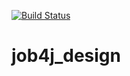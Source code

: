 [![Build Status](https://travis-ci.org/saimon494/job4j_design.svg?branch=main)](https://travis-ci.org/saimon494/job4j_design)

# job4j_design
